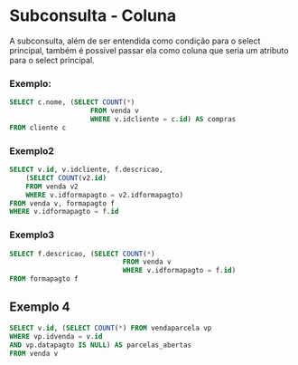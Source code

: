 # Subconsulta - Coluna

A subconsulta, além de ser entendida como condição para o select principal, também é possível passar ela como coluna que seria um atributo para o select principal.

### Exemplo:

```sql
SELECT c.nome, (SELECT COUNT(*)
					FROM venda v
					WHERE v.idcliente = c.id) AS compras
FROM cliente c
```

### Exemplo2

```sql
SELECT v.id, v.idcliente, f.descricao, 
	(SELECT COUNT(v2.id)
	FROM venda v2
	WHERE v.idformapagto = v2.idformapagto)
FROM venda v, formapagto f
WHERE v.idformapagto = f.id

```

### Exemplo3

```sql
SELECT f.descricao, (SELECT COUNT(*)
							FROM venda v
							WHERE v.idformapagto = f.id)
FROM formapagto f					
```



## Exemplo 4

```sql
SELECT v.id, (SELECT COUNT(*) FROM vendaparcela vp
WHERE vp.idvenda = v.id
AND vp.datapagto IS NULL) AS parcelas_abertas
FROM venda v
```
